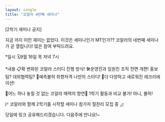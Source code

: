 ```yaml
---
layout: single
title: "코알라 4번째 세미나"
---
```


[2학기 세미나 공지]

지금 까지 이런 재미는 없었다.
이것은 세미나인가 MT인가??
코알라의 네번째 세미나가 곧 열립니다!
많은 참여 부탁드려요.

*일시
🗓9월 16일 목 저녁 7시

*내용
📋확 변화된 코알라 스터디 진행 방식!
🛠운영진과 임원진 조직 전면 개편! 홍보팀? 대외협력팀?
📖예측불허 취향저격 나만의 스터디!
🎲더 다양하고 새로워진 레크리에이션!

🎊어느 하나 놓칠 것 없는 코알라 매력의 향연🎊
1학기 활동과 비교 불가! 아니, 불허!

◸ 코알라와 함께 2학기를 시작할
   세미나 참가자 절찬리 모집 중 ◿

당일에 링크 공유해드리겠습니다.
다음주에 만나요!~
